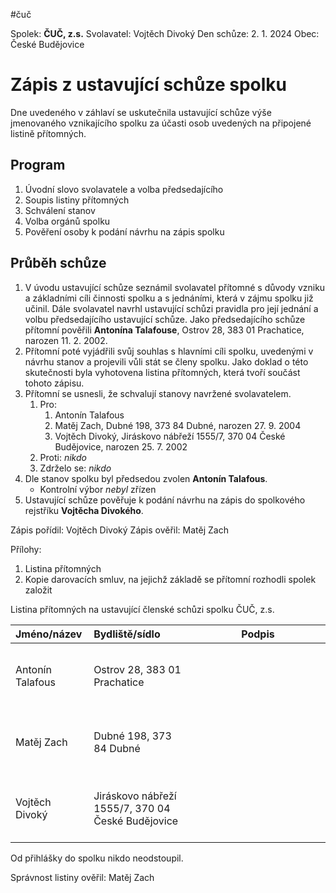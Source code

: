 
#čuč

Spolek: __ČUČ, z.s.__
Svolavatel: Vojtěch Divoký
Den schůze: 2. 1. 2024
Obec: České Budějovice

# Zápis z ustavující schůze spolku

Dne uvedeného v záhlaví se uskutečnila ustavující schůze výše jmenovaného vznikajícího spolku za účasti osob uvedených na připojené listině přítomných.

## Program

1. Úvodní slovo svolavatele a volba předsedajícího
2. Soupis listiny přítomných    
3. Schválení stanov
4. Volba orgánů spolku
5. Pověření osoby k podání návrhu na zápis spolku

## Průběh schůze

1. V úvodu ustavující schůze seznámil svolavatel přítomné s důvody vzniku a základními cíli činnosti spolku a s jednáními, která v zájmu spolku již učinil. Dále svolavatel navrhl ustavující schůzi pravidla pro její jednání a volbu předsedajícího ustavující schůze. Jako předsedajícího schůze přítomní pověřili __Antonína Talafouse__, Ostrov 28, 383 01 Prachatice, narozen 11. 2. 2002.
2. Přítomní poté vyjádřili svůj souhlas s hlavními cíli spolku, uvedenými  v návrhu stanov a projevili vůli stát se členy spolku. Jako doklad o této skutečnosti byla vyhotovena listina přítomných, která tvoří součást tohoto zápisu.
3. Přítomní se usnesli, že schvalují stanovy navržené svolavatelem.
	1. Pro:
		1. Antonín Talafous
		2. Matěj Zach, Dubné 198, 373 84 Dubné, narozen 27. 9. 2004
		3. Vojtěch Divoký, Jiráskovo nábřeží 1555/7, 370 04 České Budějovice, narozen 25. 7. 2002
	2. Proti: _nikdo_
	3. Zdrželo se:  _nikdo_
4. Dle stanov spolku byl předsedou zvolen __Antonín Talafous__.
	- Kontrolní výbor _nebyl_ zřízen
5. Ustavující schůze pověřuje k podání návrhu na zápis do spolkového rejstříku __Vojtěcha Divokého__.

Zápis pořídil: Vojtěch Divoký
Zápis ověřil: Matěj Zach

Přílohy:
1) Listina přítomných
2) Kopie darovacích smluv, na jejichž základě se přítomní rozhodli spolek založit

<div style="page-break-after: always;"></div>

Listina přítomných na ustavující členské schůzi spolku ČUČ, z.s.

| Jméno/název | Bydliště/sídlo | Podpis |
| :-- | :-- | - |
| Antonín Talafous | Ostrov 28, 383 01 Prachatice | <div style="width:200px; height:100px"></div> |
| Matěj Zach | Dubné 198, 373 84 Dubné | <div style="width:200px; height:100px"></div> |
| Vojtěch Divoký | Jiráskovo nábřeží 1555/7, 370 04 České Budějovice | <div style="width:200px; height:100px"></div> |

Od přihlášky do spolku nikdo neodstoupil.

Správnost listiny ověřil: Matěj Zach